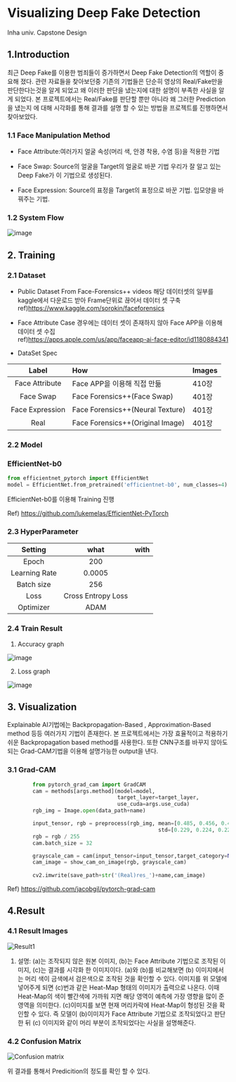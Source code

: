Visualizing Deep Fake Detection
===================================

Inha univ. Capstone Design      


## 1.Introduction
  최근 Deep Fake를 이용한 범죄들이 증가하면서  Deep Fake Detection의 역할이 중요해 졌다. 
관련 자료들을 찾아보던중 기존의 기법들은 단순히 영상의 Real/Fake만을 판단한다는것을 알게
되었고 왜 이러한 판단을 냈는지에 대한 설명이 부족한 사실을 알게 되었다.
본 프로젝트에서는 Real/Fake를 판단할 뿐만 아니라 왜 그러한 Prediction을 냈는지
에 대해 시각화를 통해 결과를 설명 할 수 있는 방법을 프로젝트를 진행하면서 찾아보았다.





### 1.1 Face Manipulation Method
+ Face Attribute:여러가지 얼굴 속성(머리 색, 안경 착용, 수염 등)을 적용한 기법

+ Face Swap: Source의 얼굴을 Target의 얼굴로 바꾼 기법 우리가 잘 알고 있는 Deep Fake가 이 기법으로 생성된다.
+ Face Expression: Source의 표정을 Target의 표정으로 바꾼 기법. 입모양을 바꿔주는 기법.

### 1.2 System Flow

![image](https://user-images.githubusercontent.com/55542020/125224617-eb308080-e308-11eb-9921-748fbcfe894f.png)


## 2. Training

### 2.1 Dataset

- Public Dataset From Face-Forensics++ videos  해당 데이터셋의 일부를 kaggle에서 다운로드 받아 Frame단위로 끊어서 데이터 셋 구축<br/> 
  ref)https://www.kaggle.com/sorokin/faceforensics
  
  

   

- Face Attribute Case 경우에는 데이터 셋이 존재하지 않아 Face APP을 이용해 데이터 셋 수집<br/>
ref)https://apps.apple.com/us/app/faceapp-ai-face-editor/id1180884341
  


- DataSet Spec

|Label|How|Images|
|:-------:|:----|-----|
|Face Attribute| Face APP을 이용해 직접 만듦 |410장|
|Face Swap| Face Forensics++(Face Swap) |401장|
|Face Expression|Face Forensics++(Neural Texture) |401장|
|Real|Face Forensics++(Original Image) |401장|


### 2.2 Model

### EfficientNet-b0

```python
from efficientnet_pytorch import EfficientNet
model = EfficientNet.from_pretrained('efficientnet-b0', num_classes=4) #4 class Classification

```
EfficientNet-b0를 이용해 Training 진행

Ref)  https://github.com/lukemelas/EfficientNet-PyTorch

###  2.3 HyperParameter

| Setting | what | with |
|:------:|:------:|------|
|Epoch|200||
|Learning Rate|0.0005||
|Batch size|256||
|Loss| Cross Entropy Loss||
|Optimizer|ADAM||


###  2.4 Train Result
1. Accuracy graph


![image](https://user-images.githubusercontent.com/55542020/125224773-25018700-e309-11eb-8831-db2444a9b7b8.png)


2. Loss graph

![image](https://user-images.githubusercontent.com/55542020/125224778-2763e100-e309-11eb-9222-f91cfadf78b4.png)


##  3. Visualization
Explainable AI기법에는 Backpropagation-Based , Approximation-Based method 등등 여러가지 기법이 
존재한다. 본 프로젝트에서는 가장 효율적이고 적용하기 쉬운 Backpropagation based method를 사용한다.
또한 CNN구조를 바꾸지 않아도 되는 Grad-CAM기법을 이용해 설명가능한 output을 낸다.
### 3.1 Grad-CAM
```python
        from pytorch_grad_cam import GradCAM
        cam = methods[args.method](model=model,
                                   target_layer=target_layer,
                                   use_cuda=args.use_cuda)
        rgb_img = Image.open(data_path+name)

        input_tensor, rgb = preprocess(rgb_img, mean=[0.485, 0.456, 0.406],
                                                std=[0.229, 0.224, 0.225])  
        rgb = rgb / 255
        cam.batch_size = 32

        grayscale_cam = cam(input_tensor=input_tensor,target_category=None)
        cam_image = show_cam_on_image(rgb, grayscale_cam)
    
        cv2.imwrite(save_path+str('(Real)res_')+name,cam_image)

```
Ref) https://github.com/jacobgil/pytorch-grad-cam



## 4.Result
### 4.1 Result Images
![Result1](https://user-images.githubusercontent.com/55542020/123218381-a0d89280-d506-11eb-91a5-6e3b64a0306d.png)

1. 설명: (a)는 조작되지 않은 원본 이미지, (b)는 Face Attribute 기법으로 조작된 이미지, (c)는 결과를 시각화 한 이미지이다. (a)와 (b)를 비교해보면 (b)
이미지에서는 머리 색이 금색에서 검은색으로 조작된 것을 확인할 수 있다. 이미지를 위 모델에 넣어주게 되면 (c)번과 같은 Heat-Map 형태의
이미지가 출력으로 나온다. 이때 Heat-Map의 색이 빨간색에 가까워 지면 해당 영역이 예측에 가장 영향을 많이 준 영역을 의미한다.
(c)이미지를 보면 현재 머리카락에 Heat-Map이 형성된 것을 확인할 수 있다. 즉 모델이 (b)이미지가 Face Attribute 기법으로
조작되었다고 판단한 뒤 (c)  이미지와 같이 머리 부분이 조작되었다는 사실을 설명해준다.

### 4.2 Confusion Matrix
![Confusion matrix](https://user-images.githubusercontent.com/55542020/123218132-50613500-d506-11eb-80aa-994b33c85e29.png)


위 결과를 통해서 Predicition의 정도를 확인 할 수 있다.


